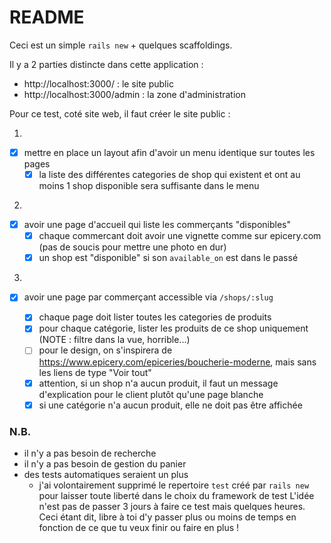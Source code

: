 # README

Ceci est un simple `rails new` + quelques scaffoldings.

Il y a 2 parties distincte dans cette application :

- http://localhost:3000/ : le site public
- http://localhost:3000/admin : la zone d'administration

Pour ce test, coté site web, il faut créer le site public :

1.

- [x] mettre en place un layout afin d'avoir un menu identique sur toutes les pages
  - [x] la liste des différentes categories de shop qui existent et ont au moins 1 shop disponible sera suffisante dans le menu

2.

- [x] avoir une page d'accueil qui liste les commerçants "disponibles"
  - [x] chaque commercant doit avoir une vignette comme sur epicery.com (pas de soucis pour mettre une photo en dur)
  - [x] un shop est "disponible" si son `available_on` est dans le passé

3.

- [x] avoir une page par commerçant accessible via `/shops/:slug`

  - [x] chaque page doit lister toutes les categories de produits
  - [x] pour chaque catégorie, lister les produits de ce shop uniquement (NOTE : filtre dans la vue, horrible...)
  - [ ] pour le design, on s'inspirera de https://www.epicery.com/epiceries/boucherie-moderne, mais sans les liens de type "Voir tout"
  - [x] attention, si un shop n'a aucun produit, il faut un message d'explication pour le client plutôt qu'une page blanche
  - [x] si une catégorie n'a aucun produit, elle ne doit pas être affichée

### N.B.

- il n'y a pas besoin de recherche
- il n'y a pas besoin de gestion du panier
- des tests automatiques seraient un plus
  - j'ai volontairement supprimé le repertoire `test` créé par `rails new` pour laisser toute liberté dans le choix du framework de test
    L'idée n'est pas de passer 3 jours à faire ce test mais quelques heures. Ceci étant dit, libre à toi d'y passer plus ou moins de temps en fonction de ce que tu veux finir ou faire en plus !
